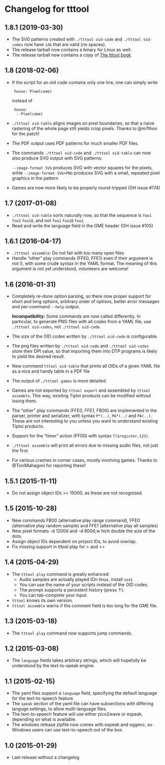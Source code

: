 # Changelog for tttool

## 1.8.1 (2019-03-30)

 * The SVG patterns created with `./tttool oid-code` and `./tttool oid-codes`
   now have `id`s that are valid (no spaces).
 * The release tarball now contains a binary for Linux as well.
 * The release tarball now contains a copy of [The tttool book](http://tttool.readthedocs.io/de/latest/)

## 1.8 (2018-02-06)

 * If the script for an oid code contains only one line, one can simply write

        house: P(welcome)

   instead of

        house:
         - P(welcome)
 * `./tttool oid-table` aligns images on pixel boundaries, so that a naive
   rastering of the whole page still yields crisp pixels.
   Thanks to @m7thon for the patch!
 * The PDF output uses PDF patterns for much smaller PDF files.
 * The commands `./tttool oid-code` and `./tttool oid-table` can now also
   produce SVG output with SVG patterns:

   `--image-format SVG` produces SVG with vector squares
   for the pixels, wihle `--image-format SVG+PNG` produces SVG with a small,
   repeated pixel graphics in the pattern
 * Games are now more likely to be properly round-tripped (GH issue #174)

## 1.7 (2017-01-08)

 * `./tttool oid-table` sorts naturally now, so that the sequence is `foo1`
   `foo2` `foo10`, and not `foo1` `foo10` `foo2`.
 * Read and write the language field in the GME header (GH issue #105)

## 1.6.1 (2016-04-17)

 * `./tttool assemble`: Do not fail with too many open files
 * Handle “other” play commands (FFE0, FFE1) even if their argument is not 0,
   with some crude syntax in the YAML format. The meaning of this argument is
   not yet understood, volunteers are welcome!

## 1.6 (2016-01-31)

 * Completely re-done option parsing, so there now proper support for short and
   long options, arbitrary order of options, better error messages and
   per-command `--help` output.

   **Incompatibility:** Some commands are now called differently. In
   particular, to generate PNG files with all codes from a YAML file, use
   `./tttool oid-codes`, not `./tttool oid-code`.
 * The size of the OID codes written by `./tttool oid-code` is configurable.
 * The png files written by `./tttool oid-code` and `./tttool oid-codes` store
   their DPI value, so that importing them into DTP programs is likely to yield
   the desired result.
 * New command `tttool oid-table` that prints all OIDs of a given YAML file as
   a nice and handy table in a PDF file
 * The output of `./tttool games` is more detailed.
 * Games are not exported by `tttool export` and assembled by `tttool
   assemble`. This way, existing Tiptoi products can be modified without losing
   them.
 * The “other” play commands (FFE0, FFE1, FB00) are implemented in the parser,
   printer and serializer, with syntax `P*(..)`, `PA*(..)` and `PA(..)`. These
   are not interesting to you unless you want to understand existing Tiptoi
   products.
 * Support for the “timer” action (FF00) with syntax `T($register,123)`.
 * `./tttool assemble` will print all errors due to missing audio files, not
   just the first.
 * Fix various crashes in corner cases, mostly involving games. Thanks to
   @ToniMahagoni for reporting these!

## 1.5.1 (2015-11-11)

 * Do not assign object IDs >= 15000, as these are not recognized.

## 1.5 (2015-10-28)

 * New commands FB00 (alternative play range command), FFE0 (alternative
   play random sample) and FFE1 (alternative play all samples)
 * New pixel formats -d 1200d and -d 600d,w hich double the size of the
   dots.
 * Assign object IDs dependent on project IDs, to avoid overlap.
 * Fix missing support in tttool play for > and <=

## 1.4 (2015-04-29)

 * The `tttool play` command is greatly enhanced:
   + Audio samples are actually played (On linux, install `sox`).
   + You can use the name of your scripts instead of the OID codes.
   + The prompt supports a persistent history (press ↑).
   + You can tab-complete your input.
 * `tttool` knows its own version.
 * `tttool assemble` warns if the comment field is too long for the GME file.

## 1.3 (2015-03-18)

 * The `tttool play` command now supports jump commands.

## 1.2 (2015-03-08)

 * The `language` fields takes arbitrary strings, which will hopefully be
   understood by the text-to-speak engine.

## 1.1 (2015-02-15)

 * The yaml files support a `language` field, specifying the default language
   for the text-to-speech feature.
 * The `speak` section of the yaml file can have subsections with differing
   languge settings, to allow multi-language files.
 * The text-to-speech feature will use either pico2wave or espeak, depending on
   what is available.
 * The windows release zipfile now comes with espeak and oggenc, so Windows users
   can use text-to-speech out of the box.

## 1.0 (2015-01-29)

 * Last release without a changelog
